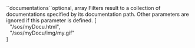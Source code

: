 <tr><td>``documentations``</td><td>optional, array</td>
<td>Filters result to a collection of documentations specified by its documentation path.
Other parameters are ignored if this parameter is defined.</td>
<td> [
  <div style="padding-left:10px;">"/sos/myDocu.html",</div>
  <div style="padding-left:10px;">"/sos/myDocu/img/my.gif"</div>
  ]</td>
<td></td>
</tr>
